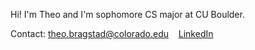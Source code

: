 Hi! I'm Theo and I'm sophomore CS major at CU Boulder.  

Contact: theo.bragstad@colorado.edu &nbsp;&nbsp; [LinkedIn](https://www.linkedin.com/in/theobragstad)
